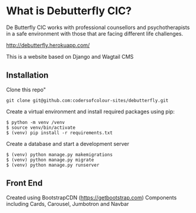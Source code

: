 # What is Debutterfly CIC?
De Butterfly CIC works with professional counsellors and psychotherapists in a safe environment with those that are facing different life challenges.

http://debutterfly.herokuapp.com/

This is a website based on Django and Wagtail CMS

## Installation

Clone this repo"
```
git clone git@github.com:codersofcolour-sites/debutterfly.git
```

Create a virtual environment and install required packages using pip:
```
$ python -m venv /venv
$ source venv/bin/activate
$ (venv) pip install -r requirements.txt
```

Create a database and start a development server
```
$ (venv) python manage.py makemigrations
$ (venv) python manage.py migrate
$ (venv) python manage.py runserver
```

## Front End
Created using BootstrapCDN (https://getbootstrap.com) 
Components including Cards, Carousel, Jumbotron and Navbar

